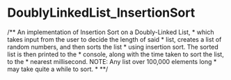 # DoublyLinkedList_InsertionSort
/** An implementation of Insertion Sort on a Doubly-Linked List,  * which takes input from the user to decide the length of said  * list, creates a list of random numbers, and then sorts the list  * using insertion sort. The sorted list is then printed to the  * console, along with the time taken to sort the list, to the  * nearest millisecond. NOTE: Any list over 100,000 elements long  * may take quite a while to sort.  * **/
